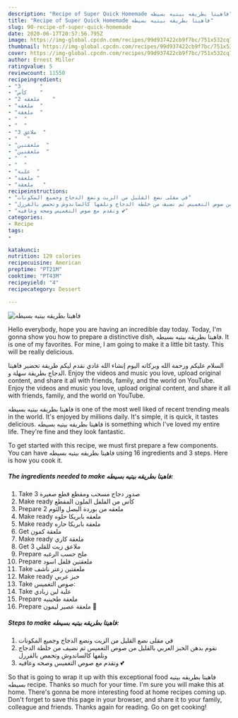 ```yaml
---
description: "Recipe of Super Quick Homemade فاهيتا بطريقه بيتيه بسيطه"
title: "Recipe of Super Quick Homemade فاهيتا بطريقه بيتيه بسيطه"
slug: 90-recipe-of-super-quick-homemade
date: 2020-06-17T20:57:56.795Z
image: https://img-global.cpcdn.com/recipes/99d937422cb9f7bc/751x532cq70/الصورة-الرئيسية-لوصفةفاهيتا-بطريقه-بيتيه-بسيطه.jpg
thumbnail: https://img-global.cpcdn.com/recipes/99d937422cb9f7bc/751x532cq70/الصورة-الرئيسية-لوصفةفاهيتا-بطريقه-بيتيه-بسيطه.jpg
cover: https://img-global.cpcdn.com/recipes/99d937422cb9f7bc/751x532cq70/الصورة-الرئيسية-لوصفةفاهيتا-بطريقه-بيتيه-بسيطه.jpg
author: Ernest Miller
ratingvalue: 5
reviewcount: 11550
recipeingredient:
- "3      "
- "كأس    "
- "2 ملعقه    "
- "ملعقه  "
- "ملعقة  "
- "  "
- "  "
- "3 ملاعق  "
- "   "
- "ملعقتين  "
- "ملعقتين  "
- "  "
- "  "
- "علبة  "
- "ملعقة "
- "ملعقة   "
recipeinstructions:
- "في مقلى نضع القليل من الزيت ونضع الدجاج وجميع المكونات"
- "نقوم بدهن الخبز العربي بالقليل من صوص التغميس ثم نضيف من خلطة الدجاج ونلفها كالساندوش وتحمص بالقررل"
- "وتقدم مع صوص التغميس وصحه وعافيه 💕"
categories:
- Recipe
tags:
- 

katakunci:  
nutrition: 129 calories
recipecuisine: American
preptime: "PT21M"
cooktime: "PT43M"
recipeyield: "4"
recipecategory: Dessert

---
```



![فاهيتا بطريقه بيتيه بسيطه](https://img-global.cpcdn.com/recipes/99d937422cb9f7bc/751x532cq70/الصورة-الرئيسية-لوصفةفاهيتا-بطريقه-بيتيه-بسيطه.jpg)

Hello everybody, hope you are having an incredible day today. Today, I'm gonna show you how to prepare a distinctive dish, فاهيتا بطريقه بيتيه بسيطه. It is one of my favorites. For mine, I am going to make it a little bit tasty. This will be really delicious.

السلام عليكم ورحمة الله وبركاته اليوم إنشاء الله غادي نقدم ليكم طريقة تحضير فاهيتا الدجاج بطريقة سهلة و. Enjoy the videos and music you love, upload original content, and share it all with friends, family, and the world on YouTube. Enjoy the videos and music you love, upload original content, and share it all with friends, family, and the world on YouTube.

فاهيتا بطريقه بيتيه بسيطه is one of the most well liked of recent trending meals in the world. It's enjoyed by millions daily. It's simple, it is quick, it tastes delicious. فاهيتا بطريقه بيتيه بسيطه is something which I've loved my entire life. They're fine and they look fantastic.


To get started with this recipe, we must first prepare a few components. You can have فاهيتا بطريقه بيتيه بسيطه using 16 ingredients and 3 steps. Here is how you cook it.

<!--inarticleads1-->

##### The ingredients needed to make فاهيتا بطريقه بيتيه بسيطه:

1. Take 3 صدور دجاج مسحب ومقطع قطع صغيرة
1. Make ready كأس من الفلفل الملون المقطع
1. Prepare 2 ملعقه من بوردة البصل والثوم
1. Make ready ملعقه بابريكا حلوه
1. Make ready ملعقة بابريكا حاره
1. Get  ملعقة كمون
1. Make ready  ملعقة كاري
1. Get 3 ملاعق زيت للقلي
1. Prepare  ملح حسب الرغبه
1. Prepare ملعقتين فلفل اسود
1. Take ملعقتين زعتر ناشف
1. Make ready  خبز عربي
1. Take  صوص التغميس:
1. Take علبة لبن زبادي
1. Prepare ملعقة طحينيه
1. Prepare ملعقة عصير ليمون 🍋




<!--inarticleads2-->

##### Steps to make فاهيتا بطريقه بيتيه بسيطه:

1. في مقلى نضع القليل من الزيت ونضع الدجاج وجميع المكونات
1. نقوم بدهن الخبز العربي بالقليل من صوص التغميس ثم نضيف من خلطة الدجاج ونلفها كالساندوش وتحمص بالقررل
1. وتقدم مع صوص التغميس وصحه وعافيه 💕




So that is going to wrap it up with this exceptional food فاهيتا بطريقه بيتيه بسيطه recipe. Thanks so much for your time. I'm sure you will make this at home. There's gonna be more interesting food at home recipes coming up. Don't forget to save this page in your browser, and share it to your family, colleague and friends. Thanks again for reading. Go on get cooking!
